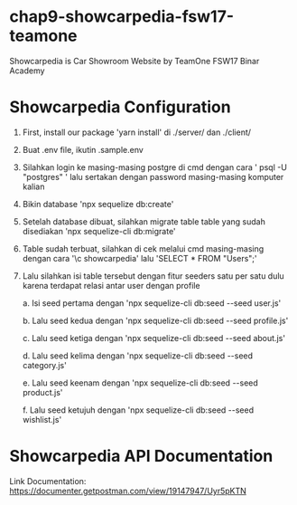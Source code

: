 # chap9-showcarpedia-fsw17-teamone
Showcarpedia is Car Showroom Website by TeamOne FSW17 Binar Academy

# Showcarpedia Configuration
1. First, install our package 'yarn install' di ./server/ dan ./client/
2. Buat .env file, ikutin .sample.env
3. Silahkan login ke masing-masing postgre di cmd dengan cara ' psql -U "postgres" ' lalu sertakan dengan password masing-masing komputer kalian
4. Bikin database 'npx sequelize db:create'
5. Setelah database dibuat, silahkan migrate table table yang sudah disediakan 'npx sequelize-cli db:migrate'
6. Table sudah terbuat, silahkan di cek melalui cmd masing-masing dengan cara '\c showcarpedia' lalu 'SELECT * FROM "Users";'
7. Lalu silahkan isi table tersebut dengan fitur seeders satu per satu dulu karena terdapat relasi antar user dengan profile

    a. Isi seed pertama dengan 'npx sequelize-cli db:seed --seed user.js'
    
    b. Lalu seed kedua dengan 'npx sequelize-cli db:seed --seed profile.js'
    
    c. Lalu seed ketiga dengan 'npx sequelize-cli db:seed --seed about.js'
    
    d. Lalu seed kelima dengan 'npx sequelize-cli db:seed --seed category.js'
    
    e. Lalu seed keenam dengan 'npx sequelize-cli db:seed --seed product.js'
    
    f. Lalu seed ketujuh dengan 'npx sequelize-cli db:seed --seed wishlist.js'
    
# Showcarpedia API Documentation
Link Documentation: https://documenter.getpostman.com/view/19147947/Uyr5pKTN
